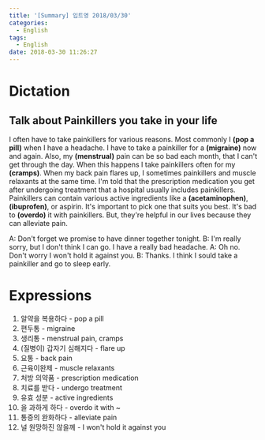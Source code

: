 ```yaml
---
title: '[Summary] 입트영 2018/03/30'
categories:
  - English
tags:
  - English
date: 2018-03-30 11:26:27
---
```


# Dictation
## Talk about Painkillers you take in your life

I often have to take painkillers for various reasons. Most commonly I **(pop a pill)** when I have a headache. I have to take a painkiller for a **(migraine)** now and again. Also, my **(menstrual)** pain can be so bad each month, that I can't get through the day. When this happens I take painkillers often for my **(cramps)**. When my back pain flares up, I sometimes painkillers and muscle relaxants at the same time. I'm told that the prescription medication you get after undergoing treatment that a hospital usually includes painkillers. Painkillers can contain various active ingredients like a **(acetaminophen)**, **(ibuprofen)**, or aspirin. It's important to pick one that suits you best. It's bad to **(overdo)** it with painkillers. But, they're helpful in our lives because they can alleviate pain.

A: Don't forget we promise to have dinner together tonight.
B: I'm really sorry, but I don't think I can go. I have a really bad headache.
A: Oh no. Don't worry I won't hold it against you.
B: Thanks. I think I sould take a painkiller and go to sleep early.

# Expressions

1. 알약을 복용하다 - pop a pill
1. 편두통 - migraine
1. 생리통 - menstrual pain, cramps
1. (질병이) 갑자기 심해지다 - flare up
1. 요통 - back pain
1. 근육이완제 - muscle relaxants
1. 처방 의약품 - prescription medication
1. 치료를 받다 - undergo treatment
1. 유효 성분 - active ingredients
1. 을 과하게 하다 - overdo it with ~
1. 통증의 완화하다 - alleviate pain
1. 널 원망하진 않을께 - I won't hold it against you

